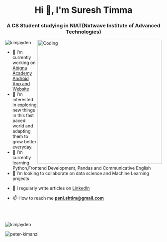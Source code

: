 <h1 align="center">Hi 👋, I'm Suresh Timma </h1>
<h3 align="center">A CS Student studying in NIAT(Nxtwave Institute of Advanced Technologies)</h3>
<img align="right" alt="Coding" width="400" src="https://miro.medium.com/max/680/0*7Q3yvSIv_t0ioJ-Z.gif"/>

<p align="left"> <img src="https://komarev.com/ghpvc/?username=SureshTimma&label=Profile%20views&color=0e75b6&style=flat" alt="kimjayden" /> </p>

- 🔭 I’m currently working on [Abigna Academy Android App and Website]([https://chatroomdamaris.netlify.app/](https://play.google.com/store/apps/details?id=com.app.abignaacademy))
-  👀 I’m interested in exploring new things in this fast paced world and adapting them to grow better everyday.
- 🌱 I’m currently learning Python,Frontend Development, Pandas and Communicative English
- 💞️ I’m looking to collaborate on data science and Machine Learning projects

<!-- - 👨‍💻 All of my projects are available at [peterkimanzi](https://peterkimanzi.netlify.app/) -->

- 📝 I regularly write articles on [LinkedIn](https://x.com/Suresh_Timma)

<!-- - 💬 Ask me about ** Python and Responsive Web Development ** -->

- 📫 How to reach me **psnl.shtim@gmail.com**

  <br>
  <br>


<p><img align="center" src="https://github-readme-stats.vercel.app/api/top-langs?username=SureshTimma&show_icons=true&locale=en&layout=compact" alt="kimjayden" /></p>

<!-- <p>&nbsp;<img align="center" src="https://github-readme-stats.vercel.app/api?username=SureshTimma&show_icons=true&locale=en" alt="peter-kimanzi" /></p> -->

<p><img align="center" src="https://github-readme-streak-stats.herokuapp.com/?user=SureshTimma&" alt="peter-kimanzi" /></p>
